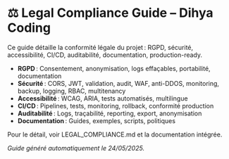 # ⚖️ Legal Compliance Guide – Dihya Coding

Ce guide détaille la conformité légale du projet : RGPD, sécurité, accessibilité, CI/CD, auditabilité, documentation, production-ready.

- **RGPD** : Consentement, anonymisation, logs effaçables, portabilité, documentation
- **Sécurité** : CORS, JWT, validation, audit, WAF, anti-DDOS, monitoring, backup, logging, RBAC, multitenancy
- **Accessibilité** : WCAG, ARIA, tests automatisés, multilingue
- **CI/CD** : Pipelines, tests, monitoring, rollback, conformité production
- **Auditabilité** : Logs, traçabilité, reporting, export, anonymisation
- **Documentation** : Guides, exemples, scripts, politiques

Pour le détail, voir LEGAL_COMPLIANCE.md et la documentation intégrée.

*Guide généré automatiquement le 24/05/2025.*
